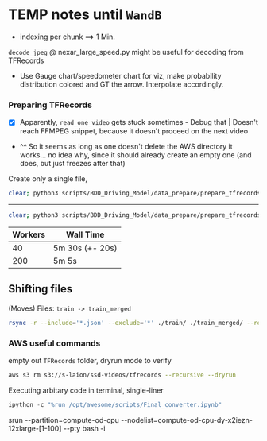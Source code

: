 # TEMP notes until `WandB`
- indexing per chunk ==> 1 Min.

`decode_jpeg` @ nexar_large_speed.py might be useful for decoding from TFRecords

- Use Gauge chart/speedometer chart for viz, make probability distribution colored and GT
  the arrow. Interpolate accordingly.

### Preparing TFRecords

- [x] Apparently, `read_one_video` gets stuck sometimes - Debug that | Doesn't reach FFMPEG snippet, because it doesn't proceed on the next video
- ^^ So it seems as long as one doesn't delete the AWS directory it works... no idea why, since it should already create an empty one (and does, but just freezes after that)

Create only a single file, 

```bash
clear; python3 scripts/BDD_Driving_Model/data_prepare/prepare_tfrecords.py --video_index='./data/bdd100k/video_filtered_38_60.txt' --output_directory='./data/bdd100k/tfrecords/train_1' --temp_dir_root=/home/awesome/mytemp
```

---

```bash
clear; python3 scripts/BDD_Driving_Model/data_prepare/prepare_tfrecords.py --video_index='./data/bdd100k/video_filtered_38_60.txt' --output_directory='s3://s-laion/ssd-videos/tfrecords/train_1' --temp_dir_root=/home/awesome/mytemp
```

| Workers      | Wall Time |
| ----------- | ----------- |
| 40      | 5m 30s (+- 20s)       |
| 200   | 5m 5s        |
## Shifting files
(Moves) Files: `train -> train_merged`
```bash
rsync -r --include='*.json' --exclude='*' ./train/ ./train_merged/ --remove-source-files
```

### AWS useful commands

empty out `TFRecords` folder, dryrun mode to verify
```bash
aws s3 rm s3://s-laion/ssd-videos/tfrecords --recursive --dryrun
```

Executing arbitary code in terminal, single-liner
```py
ipython -c "%run /opt/awesome/scripts/Final_converter.ipynb"
```

srun --partition=compute-od-cpu --nodelist=compute-od-cpu-dy-x2iezn-12xlarge-[1-100] --pty bash -i